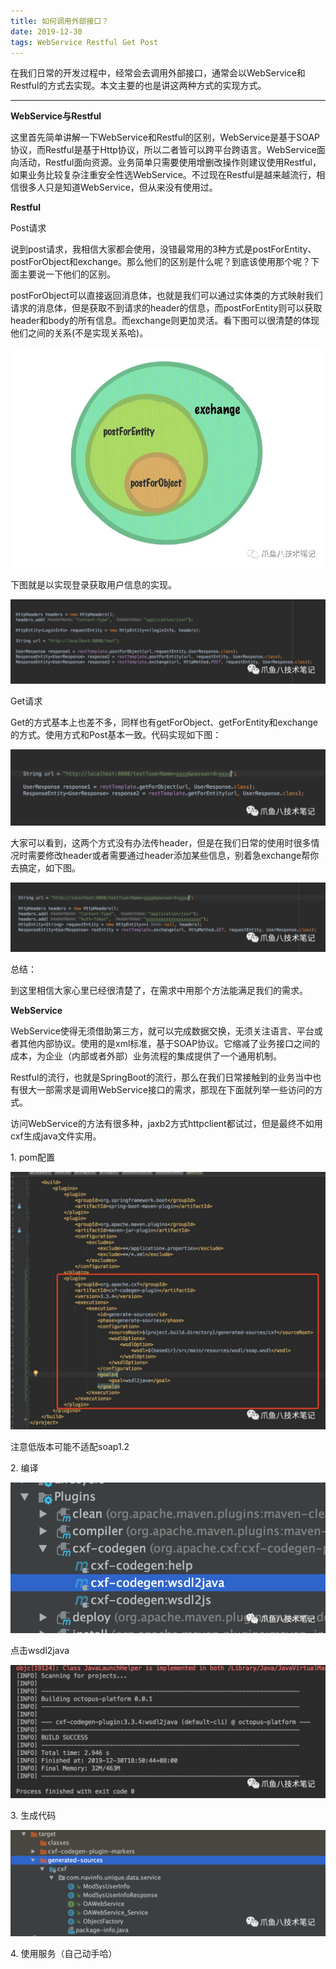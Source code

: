 ```yaml
---
title: 如何调用外部接口？
date: 2019-12-30
tags: WebService Restful Get Post
---
```

在我们日常的开发过程中，经常会去调用外部接口，通常会以WebService和Restful的方式去实现。本文主要的也是讲这两种方式的实现方式。

---

**WebService与Restful**

这里首先简单讲解一下WebService和Restful的区别，WebService是基于SOAP协议，而Restful是基于Http协议，所以二者皆可以跨平台跨语言。WebService面向活动，Restful面向资源。业务简单只需要使用增删改操作则建议使用Restful，如果业务比较复杂注重安全性选WebService。不过现在Restful是越来越流行，相信很多人只是知道WebService，但从来没有使用过。

**Restful**

Post请求

说到post请求，我相信大家都会使用，没错最常用的3种方式是postForEntity、postForObject和exchange。那么他们的区别是什么呢？到底该使用那个呢？下面主要说一下他们的区别。

postForObject可以直接返回消息体，也就是我们可以通过实体类的方式映射我们请求的消息体，但是获取不到请求的header的信息，而postForEntity则可以获取header和body的所有信息。而exchange则更加灵活。看下图可以很清楚的体现他们之间的关系(不是实现关系哈)。

![](resources/0A9A2706261485055D910907C46BC08F.jpg)

 下图就是以实现登录获取用户信息的实现。

![](resources/891F9EDAB7B7E6C64A0462273D6D8833.jpg)

Get请求

Get的方式基本上也差不多，同样也有getForObject、getForEntity和exchange的方式。使用方式和Post基本一致。代码实现如下图：

![](resources/50E6EB2AEF9E02573CD421400A58F2A0.png)

大家可以看到，这两个方式没有办法传header，但是在我们日常的使用时很多情况时需要修改header或者需要通过header添加某些信息，别着急exchange帮你去搞定，如下图。

![](resources/544E4286B096B7C9F4A8EADBD09FB61C.jpg)

总结：

到这里相信大家心里已经很清楚了，在需求中用那个方法能满足我们的需求。

**WebService**

WebService使得无须借助第三方，就可以完成数据交换，无须关注语言、平台或者其他内部协议。使用的是xml标准，基于SOAP协议。它缩减了业务接口之间的成本，为企业（内部或者外部）业务流程的集成提供了一个通用机制。

Restful的流行，也就是SpringBoot的流行，那么在我们日常接触到的业务当中也有很大一部需求是调用WebService接口的需求，那现在下面就列举一些访问的方式。

访问WebService的方法有很多种，jaxb2方式httpclient都试过，但是最终不如用cxf生成java文件实用。

1\. pom配置

![](resources/73DAAFC74E5603A0016958CAFF1B665A.jpg)

注意低版本可能不适配soap1.2

2\. 编译

![](resources/40E216C57AA3E4CE57CB3C77A3F2FEB0.png)

点击wsdl2java

![](resources/16E3215F1CA87C5AC70E8AAAAFFB683C.jpg)

3\. 生成代码

![](resources/98AA58B22FD600D3714058AD2DA4F9C4.png)

4\. 使用服务（自己动手哈）